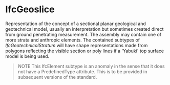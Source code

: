 # IfcGeoslice

Representation of the concept of a sectional planar geological and geotechnical model, usually an interpretation but sometimes created direct from ground penetrating measurement. The assembly may contain one of more strata and anthropic elements. The contained subtypes of _IfcGeotechnicalStratum_ will have shape representations made from polygons reflecting the visible section or poly lines if a 'Yabuki' top surface model is being used.<!-- end of definition -->

> NOTE This IfcElement subtype is an anomaly in the sense that it does not have a PredefinedType attribute. This is to be provided in subsequent versions of the standard.
